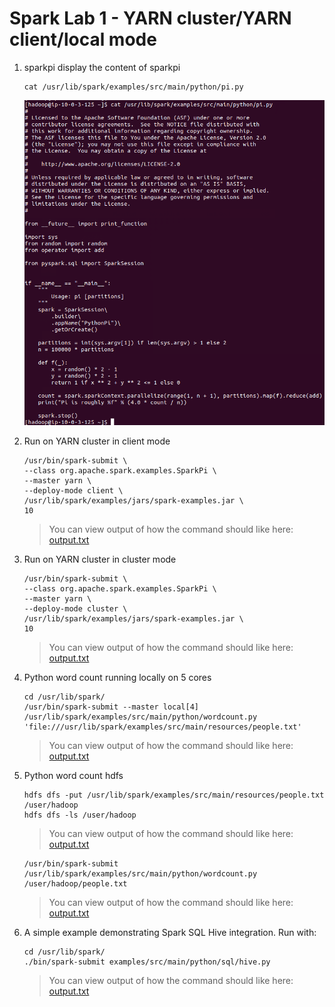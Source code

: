 # Spark Lab 1 - YARN cluster/YARN client/local mode

1. sparkpi display the content of sparkpi
    ```
    cat /usr/lib/spark/examples/src/main/python/pi.py
    ```

    ![cat](resources/1_cat.png)

2. Run on YARN cluster in client mode
    ```
    /usr/bin/spark-submit \
    --class org.apache.spark.examples.SparkPi \
    --master yarn \
    --deploy-mode client \
    /usr/lib/spark/examples/jars/spark-examples.jar \
    10

    ```

    > You can view output of how the command should like here: [output.txt](resources/2_client_mode.txt)

3. Run on YARN cluster in cluster mode
    ```
    /usr/bin/spark-submit \
    --class org.apache.spark.examples.SparkPi \
    --master yarn \
    --deploy-mode cluster \
    /usr/lib/spark/examples/jars/spark-examples.jar \
    10

    ```

    > You can view output of how the command should like here: [output.txt](resources/3_cluster_mode.txt)

4. Python word count running locally on 5 cores
    ```
    cd /usr/lib/spark/
    /usr/bin/spark-submit --master local[4] /usr/lib/spark/examples/src/main/python/wordcount.py 'file:///usr/lib/spark/examples/src/main/resources/people.txt'
    ```

    > You can view output of how the command should like here: [output.txt](resources/4_wordCount.txt)

5. Python word count hdfs
    ```
    hdfs dfs -put /usr/lib/spark/examples/src/main/resources/people.txt /user/hadoop
    hdfs dfs -ls /user/hadoop

    ```
    > You can view output of how the command should like here: [output.txt](resources/5_hdfs.txt)

    ```    
    /usr/bin/spark-submit /usr/lib/spark/examples/src/main/python/wordcount.py /user/hadoop/people.txt
    ```    
    > You can view output of how the command should like here: [output.txt](resources/6_spark_hdfs.txt)

6. A simple example demonstrating Spark SQL Hive integration. Run with:
    ```
    cd /usr/lib/spark/
    ./bin/spark-submit examples/src/main/python/sql/hive.py
    ```
    > You can view output of how the command should like here: [output.txt](resources/7_sql.txt)
